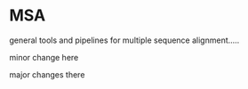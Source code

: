 # MSA
general tools and pipelines for multiple sequence alignment.....

minor change here

major changes there

